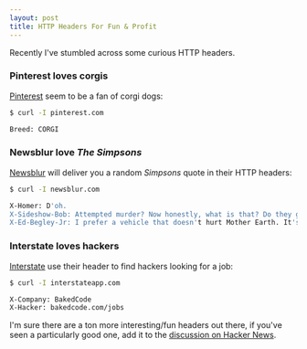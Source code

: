 ```yaml
---
layout: post
title: HTTP Headers For Fun & Profit
---
```


Recently I've stumbled across some curious HTTP headers.

### Pinterest loves corgis

[Pinterest](http://pinterest.com/) seem to be a fan of corgi dogs:

```bash
$ curl -I pinterest.com

Breed: CORGI
```

### Newsblur love *The Simpsons*

[Newsblur](http://www.newsblur.com/) will deliver you a random *Simpsons* quote in their HTTP headers:

```bash
$ curl -I newsblur.com

X-Homer: D'oh.
X-Sideshow-Bob: Attempted murder? Now honestly, what is that? Do they give a Nobel Prize for attempted chemistry?
X-Ed-Begley-Jr: I prefer a vehicle that doesn't hurt Mother Earth. It's a go-cart, powered by my own sense of self-satisfaction.
```

### Interstate loves hackers

[Interstate](http://interstateapp.com/) use their header to find hackers looking for a job:

```bash
$ curl -I interstateapp.com

X-Company: BakedCode
X-Hacker: bakedcode.com/jobs
```

I'm sure there are a ton more interesting/fun headers out there, if you've
seen a particularly good one, add it to the
[discussion on Hacker News](http://news.ycombinator.com/item?id=4886291).
